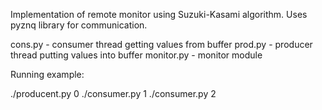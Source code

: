 ﻿Implementation of remote monitor using Suzuki-Kasami algorithm. Uses pyznq library for communication. 

cons.py - consumer thread getting values from buffer
prod.py - producer thread putting values into buffer
monitor.py - monitor module

Running example:

./producent.py 0
./consumer.py 1
./consumer.py 2

